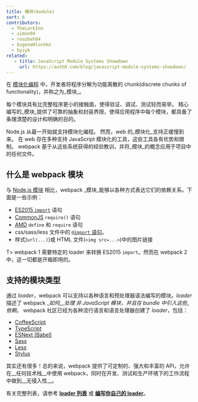 ```yaml
---
title: 模块(module)
sort: 6
contributors:
  - TheLarkInn
  - simon04
  - rouzbeh84
  - EugeneHlushko
  - byzyk
related:
   - title: JavaScript Module Systems Showdown
     url: https://auth0.com/blog/javascript-module-systems-showdown/
---
```


在 [模块化编程](https://en.wikipedia.org/wiki/Modular_programming) 中，开发者将程序分解为功能离散的 chunk(discrete chunks of functionality)，并称之为_模块_。

每个模块具有比完整程序更小的接触面，使得验证、调试、测试轻而易举。
精心编写的_模块_提供了可靠的抽象和封装界限，使得应用程序中每个模块，都具备了条理清楚的设计和明确的目的。

Node.js 从最一开始就支持模块化编程。
然而，web 的_模块化_支持正缓慢到来。
在 web 存在多种支持 JavaScript 模块化的工具，这些工具各有优势和限制。
webpack 基于从这些系统获得的经验教训，并将_模块_的概念应用于项目中的任何文件。

## 什么是 webpack 模块

与 [Node.js 模块](https://nodejs.org/api/modules.html) 相比，webpack _模块_能够以各种方式表达它们的依赖关系。下面是一些示例：

- [ES2015 `import`](https://developer.mozilla.org/en-US/docs/Web/JavaScript/Reference/Statements/import) 语句
- [CommonJS](http://www.commonjs.org/specs/modules/1.0/) `require()` 语句
- [AMD](https://github.com/amdjs/amdjs-api/blob/master/AMD.md) `define` 和 `require` 语句
- css/sass/less 文件中的 [`@import` 语句](https://developer.mozilla.org/en-US/docs/Web/CSS/@import)。
- 样式(`url(...)`)或 HTML 文件(`<img src=...>`)中的图片链接

T> webpack 1 需要特定的 loader 来转换 ES2015 `import`。然而在 webpack 2 中，这一切都是开箱即用的。

## 支持的模块类型

通过 _loader_，webpack 可以支持以各种语言和预处理器语法编写的模块。_loader_ 描述了 webpack __如何__处理 非 JavaScript _模块_，并且在 _bundle_ 中引入这些_依赖_。
webpack 社区已经为各种流行语言和语言处理器创建了 _loader_，包括：

- [CoffeeScript](http://coffeescript.org)
- [TypeScript](https://www.typescriptlang.org)
- [ESNext (Babel)](https://babel.docschina.org/)
- [Sass](http://sass-lang.com)
- [Less](http://lesscss.org)
- [Stylus](http://stylus-lang.com)

其实还有很多！总的来说，webpack 提供了可定制的、强大和丰富的 API，允许在__任何技术栈__中使用 webpack，同时在开发、测试和生产环境下的工作流程中做到__无侵入性__。

有关完整列表，请参考 [__loader 列表__](/loaders) 或 [__编写你自己的 loader__](/api/loaders)。
